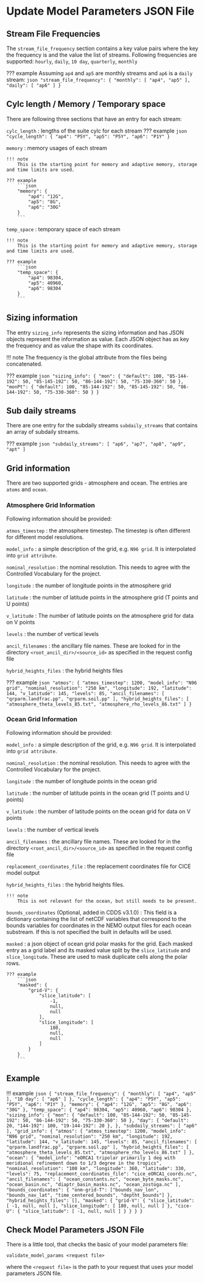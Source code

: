 # Update Model Parameters JSON File

## Stream File Frequencies

The `stream_file_frequency` section contains a key value pairs where the key the frequency is and the value the list of 
streams. Following frequencies are supported: `hourly`, `daily`, `10 day`, `quarterly`, `monthly`

??? example
    Assuming `ap4` and `ap5` are monthly streams and `ap6` is a `daily` stream:
    ```json
    "stream_file_frequency": {
       "monthly": [
           "ap4",
           "ap5"
       ],
       "daily": [
          "ap6"
       ]
    }
    ```

## Cylc length / Memory / Temporary space

There are following three sections that have an entry for each stream:

`cylc_length`
:   lengths of the suite cylc for each stream
    ??? example
        ```json
        "cycle_length": {
            "ap4": "P5Y",
            "ap5": "P5Y",
            "ap6": "P1Y"
        }
        ```

`memory`
:   memory usages of each stream

    !!! note
        This is the starting point for memory and adaptive memory, storage and time limits are used.

    ??? example
        ```json
        "memory": {
            "ap4": "12G",
            "ap5": "8G",
            "ap6": "30G"
        }
        ```

`temp_space`
:   temporary space of each stream

    !!! note
        This is the starting point for memory and adaptive memory, storage and time limits are used.

    ??? example
        ```json
        "temp_space": {
            "ap4": 98304,
            "ap5": 40960,
            "ap6": 98304
        }
        ```

## Sizing information

The entry `sizing_info` represents the sizing information and has JSON objects represent the information as value. Each 
JSON object has as key the frequency and as value the shape with its coordinates.

!!! note
    The frequency is the global attribute from the files being concatenated.

??? example
    ```json
    "sizing_info": {
        "mon": {
            "default": 100,
            "85-144-192": 50,
            "85-145-192": 50,
            "86-144-192": 50,
            "75-330-360": 50
        },
        "monPt": {
            "default": 100,
            "85-144-192": 50,
            "85-145-192": 50,
            "86-144-192": 50,
            "75-330-360": 50
        }
    }
    ```

## Sub daily streams

There are one entry for the subdaily streams `subdaily_streams` that contains an array of subdaily streams.

??? example
    ```json
    "subdaily_streams": [
        "ap6",
        "ap7",
        "ap8",
        "ap9",
        "apt"
    ]
    ```

## Grid information

There are two supported grids - atmosphere and ocean. The entries are `atoms` and `ocean`.

### Atmosphere Grid Information

Following information should be provided:

`atmos_timestep`
:   the atmosphere timestep. The timestep is often different for different model resolutions.

`model_info`
:   a simple description of the grid, e.g. `N96 grid`. It is interpolated into `grid attribute`.

`nominal_resolution`
:   the nominal resolution. This needs to agree with the Controlled Vocabulary for the project.

`longitude`
:   the number of longitude points in the atmosphere grid

`latitude`
:   the number of latitude points in the atmosphere grid (T points and U points)

`v_latitude`
:   The number of latitude points on the atmosphere grid for data on V points

`levels`
:   the number of vertical levels

`ancil_filenames`
:   the ancillary file names. These are looked for in the directory `<root_ancil_dir>/<source_id>` as specified in the 
    request config file

`hybrid_heights_files`
:   the hybrid heights files

??? example
    ```json
    "atmos": {
      "atmos_timestep": 1200,
      "model_info": "N96 grid",
      "nominal_resolution": "250 km",
      "longitude": 192,
      "latitude": 144,
      "v_latitude": 145,
      "levels": 85,
      "ancil_filenames": [
        "qrparm.landfrac.pp",
        "qrparm.soil.pp"
      ],
      "hybrid_heights_files": [
        "atmosphere_theta_levels_85.txt",
        "atmosphere_rho_levels_86.txt"
      ]
    }
    ```

### Ocean Grid Information

Following information should be provided:

`model_info`
:   a simple description of the grid, e.g. `N96 grid`. It is interpolated into `grid attribute`.

`nominal_resolution`
:   the nominal resolution. This needs to agree with the Controlled Vocabulary for the project.

`longitude`
:   the number of longitude points in the ocean grid

`latitude`
:   the number of latitude points in the ocean grid (T points and U points)

`v_latitude`
:   the number of latitude points on the ocean grid for data on V points

`levels`
:   the number of vertical levels

`ancil_filenames`
:   the ancillary file names. These are looked for in the directory `<root_ancil_dir>/<source_id>` as specified in the 
    request config file

`replacement_coordinates_file`
:   the replacement coordinates file for CICE model output

`hybrid_heights_files`
:   the hybrid heights files.

    !!! note
        This is not relevant for the ocean, but still needs to be present.

`bounds_coordinates` (Optional, added in CDDS v3.1.0)
:   This field is a dictionary containing the list of netCDF variables that correspond to the bounds variables for
    coordinates in the NEMO output files for each ocean substream. If this is not specified the built in defaults 
    will be used.

`masked`
:   a json object of ocean grid polar masks for the grid. Each masked entry as a grid label and its masked value split 
    by the `slice_latitude` and `slice_longitude`. These are used to mask duplicate cells along the polar rows.

    ??? example
        ```json
        "masked": {
            "grid-V": {
                "slice_latitude": [
                    -1,
                    null,
                    null
                ],
                "slice_longitude": [
                    180,
                    null,
                    null
                ]
            }
        }
        ```

## Example
!!! example
    ```json
    {
    "stream_file_frequency": {
        "monthly": [
            "ap4",
            "ap5"
        ],
        "10 day": [
          "ap6"
       ]
    },
    "cycle_length": {
        "ap4": "P5Y",
        "ap5": "P5Y",
        "ap6": "P1Y"
    },
    "memory": {
        "ap4": "12G",
        "ap5": "8G",
        "ap6": "30G"
    },
    "temp_space": {
        "ap4": 98304,
        "ap5": 40960,
        "ap6": 98304
    },
    "sizing_info": {
        "mon": {
            "default": 100,
            "85-144-192": 50,
            "85-145-192": 50,
            "86-144-192": 50,
            "75-330-360": 50
        },
        "day": {
            "default": 20,
            "144-192": 100,
            "19-144-192": 20
        },
    },
    "subdaily_streams": [
        "ap6"
    ],
    "grid_info": {
        "atmos": {
            "atmos_timestep": 1200,
            "model_info": "N96 grid",
            "nominal_resolution": "250 km",
            "longitude": 192,
            "latitude": 144,
            "v_latitude": 145,
            "levels": 85,
            "ancil_filenames": [
                "qrparm.landfrac.pp",
                "qrparm.soil.pp"
            ],
            "hybrid_heights_files": [
                "atmosphere_theta_levels_85.txt",
                "atmosphere_rho_levels_86.txt"
            ]
        },
        "ocean": {
            "model_info": "eORCA1 tripolar primarily 1 deg with meridional refinement down to 1/3 degree in the tropics",
            "nominal_resolution": "100 km",
            "longitude": 360,
            "latitude": 330,
            "levels": 75,
            "replacement_coordinates_file": "cice_eORCA1_coords.nc",
            "ancil_filenames": [
                "ocean_constants.nc",
                "ocean_byte_masks.nc",
                "ocean_basin.nc",
                "diaptr_basin_masks.nc",
                "ocean_zostoga.nc"
            ],
            "bounds_coordinates": {
                "onm-grid-T": ["bounds_nav_lon", "bounds_nav_lat", "time_centered_bounds", "deptht_bounds"]
            },
            "hybrid_heights_files": [],
            "masked": {
                "grid-V": {
                    "slice_latitude": [
                    -1,
                    null,
                    null
                    ],
                    "slice_longitude": [
                        180,
                        null,
                        null
                    ]
                },
                "cice-U": {
                    "slice_latitude": [
                        -1,
                        null,
                        null
                    ]
                }
            }
        }
    }
    ```

## Check Model Parameters JSON File

There is a little tool, that checks the basic of your model parameters file:
```commandline
validate_model_params <request file>
```
where the `<request file>` is the path to your request that uses your model parameters JSON file.